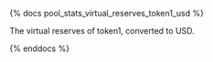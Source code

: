 {% docs pool_stats_virtual_reserves_token1_usd %}

The virtual reserves of token1, converted to USD.

{% enddocs %}